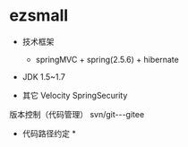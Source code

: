 # ezsmall

* 技术框架
    * springMVC + spring(2.5.6) + hibernate

* JDK 1.5~1.7
* 其它
Velocity
SpringSecurity

版本控制（代码管理）
svn/git---gitee

* 代码路径约定
	* 